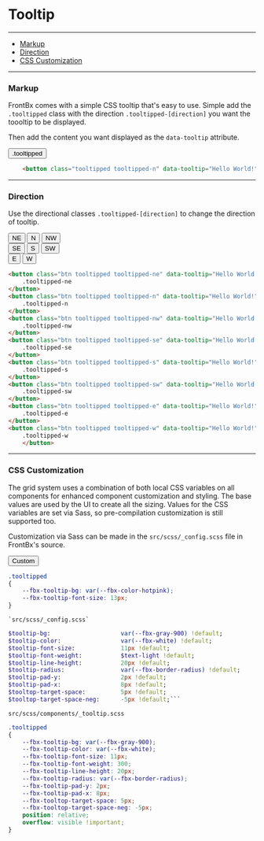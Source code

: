 # Tooltip

---

*   [Markup](#markup)
*   [Direction](#direction)
*   [CSS Customization](#css-customization)

---

### Markup

FrontBx comes with a simple CSS tooltip that's easy to use. Simple add the `.tooltipped` class with the direction `.tooltipped-[direction]` you want the toooltip to be displayed.

Then add the content you want displayed as the `data-tooltip` attribute.

<div class="code-content-example">
    <div class="container-fuid text-center">
        <button class="btn tooltipped tooltipped-n" data-tooltip="Hello World!">.tooltipped</button>
    </div>
</div>

```html
    <button class="tooltipped tooltipped-n" data-tooltip="Hello World!">...</button>
```

---

### Direction

Use the directional classes `.tooltipped-[direction]` to change the direction of tooltip.

<div class="code-content-example">
    <div class="flex-row-fluid align-cols-center col-gaps-xs row-gaps-xs">
        <button class="btn tooltipped tooltipped-ne" data-tooltip="Hello World!">NE </button>
        <button class="btn tooltipped tooltipped-n" data-tooltip="Hello World!">N</button>
        <button class="btn tooltipped tooltipped-nw" data-tooltip="Hello World!">NW</button>
        <div class="col-12"></div>
        <button class="btn tooltipped tooltipped-se" data-tooltip="Hello World!">SE </button>
        <button class="btn tooltipped tooltipped-s" data-tooltip="Hello World!">S</button>
        <button class="btn tooltipped tooltipped-sw" data-tooltip="Hello World!">SW</button>
        <div class="col-12"></div>
        <button class="btn tooltipped tooltipped-e" data-tooltip="Hello World!">E</button>
        <button class="btn tooltipped tooltipped-w" data-tooltip="Hello World!">W</button>
    </div>
</div> 

```html
<button class="btn tooltipped tooltipped-ne" data-tooltip="Hello World!">
    .tooltipped-ne
</button> 
<button class="btn tooltipped tooltipped-n" data-tooltip="Hello World!">
    .tooltipped-n
</button>
<button class="btn tooltipped tooltipped-nw" data-tooltip="Hello World!">
    .tooltipped-nw
</button>
<button class="btn tooltipped tooltipped-se" data-tooltip="Hello World!">
    .tooltipped-se
</button> 
<button class="btn tooltipped tooltipped-s" data-tooltip="Hello World!">
    .tooltipped-s
</button>
<button class="btn tooltipped tooltipped-sw" data-tooltip="Hello World!">
    .tooltipped-sw
</button>
<button class="btn tooltipped tooltipped-e" data-tooltip="Hello World!">
    .tooltipped-e
</button>
<button class="btn tooltipped tooltipped-w" data-tooltip="Hello World!">
    .tooltipped-w
    </button>
```

---

### CSS Customization

The grid system uses a combination of both local CSS variables on all components for enhanced component customization and styling. The base values are used by the UI to create all the sizing. Values for the CSS variables are set via Sass, so pre-compilation customization is still supported too.

Customization via Sass can be made in the `src/scss/_config.scss` file in FrontBx's source.

<div class="code-content-example">
    <div class="container-fuid text-center">
         <style scoped>
            .tooltipped-custom
            {
                --fbx-tooltip-bg: var(--fbx-color-hotpink);
                --fbx-tooltip-font-size: 13px;
                --fbx-tooltip-font-weight: 600;
            }
        </style>
        <button class="btn tooltipped tooltipped-n tooltipped-custom" data-tooltip="Hello World!">
            Custom
        </button>
    </div>
</div>

```css
.tooltipped
{
    --fbx-tooltip-bg: var(--fbx-color-hotpink);
    --fbx-tooltip-font-size: 13px;
}
```

```file-path
`src/scss/_config.scss`
```
```sass
$tooltip-bg:                    var(--fbx-gray-900) !default;
$tooltip-color:                 var(--fbx-white) !default;
$tooltip-font-size:             11px !default;
$tooltip-font-weight:           $text-light !default;
$tooltip-line-height:           20px !default;
$tooltip-radius:                var(--fbx-border-radius) !default;
$tooltip-pad-y:                 2px !default;
$tooltip-pad-x:                 8px !default;
$tooltop-target-space:          5px !default;
$tooltop-target-space-neg:      -5px !default;```
```

```file-path
src/scss/components/_tooltip.scss
```
```css
.tooltipped
{
    --fbx-tooltip-bg: var(--fbx-gray-900);
    --fbx-tooltip-color: var(--fbx-white);
    --fbx-tooltip-font-size: 11px;
    --fbx-tooltip-font-weight: 300;
    --fbx-tooltip-line-height: 20px;
    --fbx-tooltip-radius: var(--fbx-border-radius);
    --fbx-tooltip-pad-y: 2px;
    --fbx-tooltip-pad-x: 8px;
    --fbx-tooltop-target-space: 5px;
    --fbx-tooltop-target-space-neg: -5px;
    position: relative;
    overflow: visible !important;
}
```